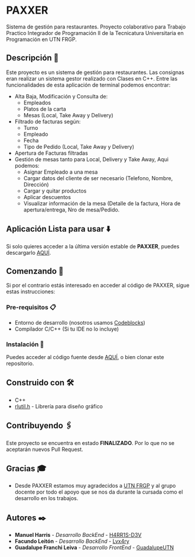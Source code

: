
# PAXXER

Sistema de gestión para restaurantes. Proyecto colaborativo para Trabajo Practico Integrador de Programación II de la Tecnicatura Universitaria en Programación en UTN FRGP.

## Descripción 📄
Este proyecto es un sistema de gestión para restaurantes. Las consignas eran realizar un sistema gestor realizado con Clases en C++.
Entre las funcionalidades de esta aplicación de terminal podemos encontrar:
- Alta Baja, Modificación y Consulta de:
	- Empleados
	- Platos de la carta
	- Mesas (Local, Take Away y Delivery)
- Filtrado de facturas según:
	- Turno
	- Empleado
	- Fecha
	- Tipo de Pedido (Local, Take Away y Delivery)
- Apertura de Facturas filtradas
- Gestión de mesas tanto para Local, Delivery y Take Away, Aqui podemos:
	- Asignar Empleado a una mesa
	- Cargar datos del cliente de ser necesario (Telefono, Nombre, Dirección)
	- Cargar y quitar productos
	- Aplicar descuentos
	- Visualizar información de la mesa (Detalle de la factura, Hora de apertura/entrega, Nro de mesa/Pedido.
	
## Aplicación Lista para usar ⬇️
Si solo quieres acceder a la última versión estable de **PAXXER**, puedes descargarlo [AQUÍ](https://github.com/H4RR1S-D3V/PAXXER/releases/tag/v1). 

## Comenzando 🚀
Si por el contrario estás interesado en acceder al código de PAXXER, sigue estas instrucciones:


### Pre-requisitos 📋
- Entorno de desarrollo (nosotros usamos [Codeblocks](https://www.codeblocks.org/))
- Compilador C/C++ (Si tu IDE no lo incluye)


### Instalación 🔧
Puedes acceder al código fuente desde [AQUÍ](https://github.com/H4RR1S-D3V/PAXXER/releases/tag/v1), o bien clonar este repositorio.





## Construido con 🛠️


* C++ 
* [rlutil.h](https://tapiov.net/rlutil/docs/HTML/files/rlutil-h.html) - Librería para diseño gráfico


## Contribuyendo 🖇️

Este proyecto se encuentra en estado **FINALIZADO**. Por lo que no se aceptarán nuevos Pull Request.

## Gracias 🎓

* Desde PAXXER estamos muy agradecidos a [UTN FRGP](https://www.frgp.utn.edu.ar/) y al grupo docente por todo el apoyo que se nos da durante la cursada como el desarrollo en los trabajos.

## Autores ✒️

* **Manuel Harris** - *Desarrollo BackEnd* - [H4RR1S-D3V](https://github.com/H4RR1S-D3V)
* **Facundo Leitón** - *Desarrollo BackEnd* - [Lvx4ry](https://github.com/Lvx4ry)
*  **Guadalupe Franchi Leiva** - *Desarrollo FrontEnd* - [GuadalupeUTN](https://github.com/GuadalupeUTN)








